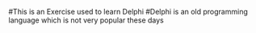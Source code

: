 #This is an Exercise used to learn Delphi
#Delphi is an old programming language which is not very popular these days
